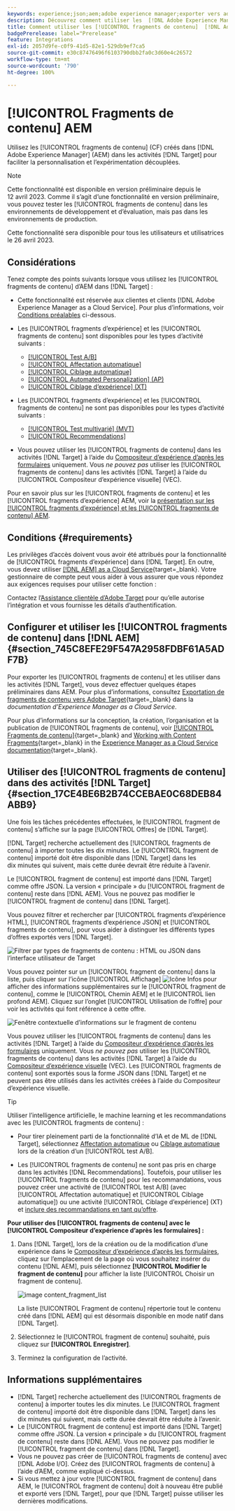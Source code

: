 ```yaml
---
keywords: experience;json;aem;adobe experience manager;exporter vers adobe target;fragments de contenu;fragments;CF;cf;découplé;personnalisation;expérimentation
description: Découvrez comment utiliser les  [!DNL Adobe Experience Manager] [!UICONTROL fragments de contenu] dans les activités  [!DNL Adobe Target] .
title: Comment utiliser les [!UICONTROL fragments de contenu]  [!DNL Adobe Experience Manager] (AEM) ?
badgePrerelease: label="Prerelease"
feature: Integrations
exl-id: 2057d9fe-c0f9-41d5-82e1-529db9ef7ca5
source-git-commit: e30c87476496f6103790dbb2fa0c3d60e4c26572
workflow-type: tm+mt
source-wordcount: '790'
ht-degree: 100%

---
```


# [!UICONTROL Fragments de contenu] AEM

Utilisez les [!UICONTROL fragments de contenu] (CF) créés dans [!DNL Adobe Experience Manager] (AEM) dans les activités [!DNL Target] pour faciliter la personnalisation et l’expérimentation découplées.

>[!NOTE]
>
>Cette fonctionnalité est disponible en version préliminaire depuis le 12 avril 2023. Comme il s’agit d’une fonctionnalité en version préliminaire, vous pouvez tester les [!UICONTROL fragments de contenu] dans les environnements de développement et d’évaluation, mais pas dans les environnements de production.
>
>Cette fonctionnalité sera disponible pour tous les utilisateurs et utilisatrices le 26 avril 2023.

## Considérations

Tenez compte des points suivants lorsque vous utilisez les [!UICONTROL fragments de contenu] d’AEM dans [!DNL Target] :

* Cette fonctionnalité est réservée aux clientes et clients [!DNL Adobe Experience Manager as a Cloud Service]. Pour plus d’informations, voir [Conditions préalables](#section_AE6F0971E1574B3AA324003599B96E5A) ci-dessous.
* Les [!UICONTROL fragments d’expérience] et les [!UICONTROL fragments de contenu] sont disponibles pour les types d’activité suivants :

   * [[!UICONTROL Test A/B]](/help/main/c-activities/t-test-ab/test-ab.md)
   * [[!UICONTROL Affectation automatique]](/help/main/c-activities/automated-traffic-allocation/automated-traffic-allocation.md)
   * [[!UICONTROL Ciblage automatique]](/help/main/c-activities/auto-target/auto-target-to-optimize.md)
   * [[!UICONTROL Automated Personalization] (AP)](/help/main/c-activities/t-automated-personalization/automated-personalization.md)
   * [[!UICONTROL Ciblage d’expérience] (XT)](/help/main/c-activities/t-experience-target/experience-target.md)

* Les [!UICONTROL fragments d’expérience] et les [!UICONTROL fragments de contenu] ne sont pas disponibles pour les types d’activité suivants :

   * [[!UICONTROL Test multivarié] (MVT)](/help/main/c-activities/c-multivariate-testing/multivariate-testing.md)
   * [[!UICONTROL Recommendations]](/help/main/c-recommendations/recommendations.md)

* Vous pouvez utiliser les [!UICONTROL fragments de contenu] dans les activités [!DNL Target] à l’aide du [Compositeur d’expérience d’après les formulaires](/help/main/c-experiences/form-experience-composer.md) uniquement. Vous *ne pouvez pas* utiliser les [!UICONTROL fragments de contenu] dans les activités [!DNL Target] à l’aide du [!UICONTROL Compositeur d’expérience visuelle] (VEC).

Pour en savoir plus sur les [!UICONTROL fragments de contenu] et les [!UICONTROL fragments d’expérience] AEM, voir la [présentation sur les [!UICONTROL fragments d’expérience] et les [!UICONTROL fragments de contenu] AEM](/help/main/c-integrating-target-with-mac/aem/aem-experience-and-content-fragments.md).

## Conditions {#requirements}

Les privilèges d’accès doivent vous avoir été attribués pour la fonctionnalité de [!UICONTROL fragments d’expérience] dans [!DNL Target]. En outre, vous devez utiliser [[!DNL AEM] as a Cloud Service](https://experienceleague.corp.adobe.com/docs/experience-manager-cloud-service.html?lang=fr){target=_blank}. Votre gestionnaire de compte peut vous aider à vous assurer que vous répondez aux exigences requises pour utiliser cette fonction :

Contactez l’[Assistance clientèle d’Adobe Target](/help/main/cmp-resources-and-contact-information.md#reference_ACA3391A00EF467B87930A450050077C) pour qu’elle autorise l’intégration et vous fournisse les détails d’authentification.

## Configurer et utiliser les [!UICONTROL fragments de contenu] dans [!DNL AEM] {#section_745C8EFE29F547A2958FDBF61A5ADF7B}

Pour exporter les [!UICONTROL fragments de contenu] et les utiliser dans les activités [!DNL Target], vous devez effectuer quelques étapes préliminaires dans AEM. Pour plus d’informations, consultez [Exportation de fragments de contenu vers Adobe Target](https://experienceleague.adobe.com/docs/experience-manager-cloud-service/content/sites/integrations/content-fragments-target.html?lang=fr){target=_blank} dans la *documentation d’Experience Manager as a Cloud Service*.

Pour plus d’informations sur la conception, la création, l’organisation et la publication de [!UICONTROL fragments de contenu], voir [[!UICONTROL Fragments de contenu]](https://experienceleague.adobe.com/docs/experience-manager-cloud-service/content/sites/authoring/fundamentals/content-fragments.html?lang=fr){target=_blank} and [Working with Content Fragments](https://experienceleague.adobe.com/docs/experience-manager-cloud-service/content/sites/administering/content-fragments/content-fragments.html?lang=fr){target=_blank} in the [Experience Manager as a Cloud Service documentation](https://experienceleague.adobe.com/docs/experience-manager-cloud-service/content/home.html?lang=fr){target=_blank}.

## Utiliser des [!UICONTROL fragments de contenu] dans des activités [!DNL Target] {#section_17CE4BE6B2B74CCEBAE0C68DEB84ABB9}

Une fois les tâches précédentes effectuées, le [!UICONTROL fragment de contenu] s’affiche sur la page [!UICONTROL Offres] de [!DNL Target].

[!DNL Target] recherche actuellement des [!UICONTROL fragments de contenu] à importer toutes les dix minutes. Le [!UICONTROL fragment de contenu] importé doit être disponible dans [!DNL Target] dans les dix minutes qui suivent, mais cette durée devrait être réduite à l’avenir.

Le [!UICONTROL fragment de contenu] est importé dans [!DNL Target] comme offre JSON. La version « principale » du [!UICONTROL fragment de contenu] reste dans [!DNL AEM]. Vous ne pouvez pas modifier le [!UICONTROL fragment de contenu] dans [!DNL Target].

Vous pouvez filtrer et rechercher par [!UICONTROL fragments d’expérience HTML], [!UICONTROL fragments d’expérience JSON] et [!UICONTROL fragments de contenu], pour vous aider à distinguer les différents types d’offres exportés vers [!DNL Target].

![Filtrer par types de fragments de contenu : HTML ou JSON dans l’interface utilisateur de Target](/help/main/c-integrating-target-with-mac/aem/assets/fragment-types.png)

Vous pouvez pointer sur un [!UICONTROL fragment de contenu] dans la liste, puis cliquer sur l’icône [!UICONTROL Affichage] ![Icône Infos](/help/main/c-integrating-target-with-mac/aem/assets/icon-info.png) pour afficher des informations supplémentaires sur le [!UICONTROL fragment de contenu], comme le [!UICONTROL Chemin AEM] et le [!UICONTROL lien profond AEM]. Cliquez sur l’onglet [!UICONTROL Utilisation de l’offre] pour voir les activités qui font référence à cette offre.

![Fenêtre contextuelle d’informations sur le fragment de contenu](/help/main/c-integrating-target-with-mac/aem/assets/cf-info-popup.png)

Vous pouvez utiliser les [!UICONTROL fragments de contenu] dans les activités [!DNL Target] à l’aide du [Compositeur d’expérience d’après les formulaires](/help/main/c-experiences/form-experience-composer.md) uniquement. Vous *ne pouvez pas* utiliser les [!UICONTROL fragments de contenu] dans les activités [!DNL Target] à l’aide du [Compositeur d’expérience visuelle](/help/main/c-experiences/c-visual-experience-composer/visual-experience-composer.md) (VEC). Les [!UICONTROL fragments de contenu] sont exportés sous la forme JSON dans [!DNL Target] et ne peuvent pas être utilisés dans les activités créées à l’aide du Compositeur d’expérience visuelle.

>[!TIP]
>
>Utiliser l’intelligence artificielle, le machine learning et les recommandations avec les [!UICONTROL fragments de contenu] :
>
>* Pour tirer pleinement parti de la fonctionnalité d’IA et de ML de [!DNL Target], sélectionnez [Affectation automatique](/help/main/c-activities/automated-traffic-allocation/automated-traffic-allocation.md#concept_A1407678796B4C569E94CBA8A9F7F5D4) ou [Ciblage automatique](/help/main/c-activities/auto-target/auto-target-to-optimize.md) lors de la création d’un [!UICONTROL test A/B].
>
>* Les [!UICONTROL fragments de contenu] ne sont pas pris en charge dans les activités [!DNL Recommendations]. Toutefois, pour utiliser les [!UICONTROL fragments de contenu] pour les recommandations, vous pouvez créer une activité de [!UICONTROL test A/B] (avec [!UICONTROL Affectation automatique] et [!UICONTROL Ciblage automatique]) ou une activité [!UICONTROL Ciblage d’expérience] (XT) et [inclure des recommandations en tant qu’offre](/help/main/c-recommendations/recommendations-as-an-offer.md).


**Pour utiliser des [!UICONTROL fragments de contenu] avec le [!UICONTROL Compositeur d’expérience d’après les formulaires] :**

1. Dans [!DNL Target], lors de la création ou de la modification d’une expérience dans le [Compositeur d’expérience d’après les formulaires](/help/main/c-experiences/form-experience-composer.md#task_FAC842A6535045B68B4C1AD3E657E56E), cliquez sur l’emplacement de la page où vous souhaitez insérer du contenu [!DNL AEM], puis sélectionnez **[!UICONTROL Modifier le fragment de contenu]** pour afficher la liste [!UICONTROL Choisir un fragment de contenu].

   ![image content_fragment_list](/help/main/c-integrating-target-with-mac/aem/assets/choose-content-fragment.png)

   La liste [!UICONTROL Fragment de contenu] répertorie tout le contenu créé dans [!DNL AEM] qui est désormais disponible en mode natif dans [!DNL Target].

1. Sélectionnez le [!UICONTROL fragment de contenu] souhaité, puis cliquez sur **[!UICONTROL Enregistrer]**.
1. Terminez la configuration de l’activité.

## Informations supplémentaires

* [!DNL Target] recherche actuellement des [!UICONTROL fragments de contenu] à importer toutes les dix minutes. Le [!UICONTROL fragment de contenu] importé doit être disponible dans [!DNL Target] dans les dix minutes qui suivent, mais cette durée devrait être réduite à l’avenir.
* Le [!UICONTROL fragment de contenu] est importé dans [!DNL Target] comme offre JSON. La version « principale » du [!UICONTROL fragment de contenu] reste dans [!DNL AEM]. Vous ne pouvez pas modifier le [!UICONTROL fragment de contenu] dans [!DNL Target].
* Vous ne pouvez pas créer de [!UICONTROL fragments de contenu] avec [!DNL Adobe I/O]. Créez des [!UICONTROL fragments de contenu] à l’aide d’AEM, comme expliqué ci-dessus.
* Si vous mettez à jour votre [!UICONTROL fragment de contenu] dans AEM, le [!UICONTROL fragment de contenu] doit à nouveau être publié et exporté vers [!DNL Target], pour que [!DNL Target] puisse utiliser les dernières modifications.
